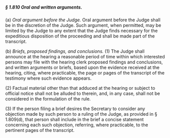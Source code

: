 ##### § 1.810 Oral and written arguments. #####

(a) *Oral argument before the Judge.* Oral argument before the Judge shall be in the discretion of the Judge. Such argument, when permitted, may be limited by the Judge to any extent that the Judge finds necessary for the expeditious disposition of the proceeding and shall be made part of the transcript.

(b) *Briefs, proposed findings, and conclusions.* (1) The Judge shall announce at the hearing a reasonable period of time within which interested persons may file with the hearing clerk proposed findings and conclusions, and written arguments or briefs, based upon the evidence received at the hearing, citing, where practicable, the page or pages of the transcript of the testimony where such evidence appears.

(2) Factual material other than that adduced at the hearing or subject to official notice shall not be alluded to therein, and, in any case, shall not be considered in the formulation of the rule.

(3) If the person filing a brief desires the Secretary to consider any objection made by such person to a ruling of the Judge, as provided in § 1.809(d), that person shall include in the brief a concise statement concerning each such objection, referring, where practicable, to the pertinent pages of the transcript.